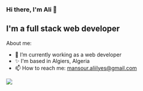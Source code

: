 ### Hi there, I'm Ali 👋
## I'm a full stack web developer

About me:

- 🌱 I’m currently working as a web developer
- ✨ I'm based in Algiers, Algeria
- 📫 How to reach me: mansour.aliilyes@gmail.com

<!--
**ilyes-msr/ilyes-msr** is a ✨ _special_ ✨ repository because its `README.md` (this file) appears on your GitHub profile.


-->
![](https://komarev.com/ghpvc/?username=ilyes-msr)
